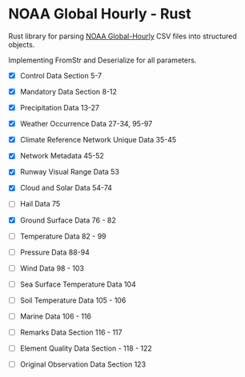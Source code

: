 # NOAA Global Hourly - Rust

Rust library for parsing [NOAA Global-Hourly](https://www.ncei.noaa.gov/data/global-hourly/) CSV files into structured objects.

Implementing FromStr and Deserialize for all parameters. 

- [X] Control Data Section 5-7
- [X] Mandatory Data Section 8-12
- [X] Precipitation Data 13-27
- [X] Weather Occurrence Data 27-34, 95-97
- [X] Climate Reference Network Unique Data 35-45
- [X] Network Metadata 45-52
- [X] Runway Visual Range Data 53
- [X] Cloud and Solar Data 54-74
- [ ] Hail Data 75
- [X] Ground Surface Data 76 - 82
- [ ] Temperature Data  82 - 99
- [ ] Pressure Data 88-94
- [ ] Wind Data 98 - 103
- [ ] Sea Surface Temperature Data 104
- [ ] Soil Temperature Data 105 - 106
- [ ] Marine Data 106 - 116
- [ ] Remarks Data Section 116 - 117
- [ ] Element Quality Data Section - 118 - 122
- [ ] Original Observation Data Section 123



